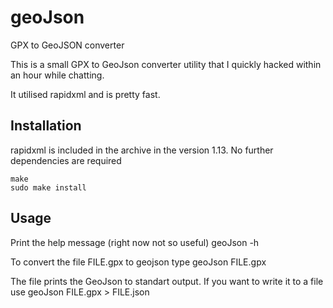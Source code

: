 # geoJson
GPX to GeoJSON converter

This is a small GPX to GeoJson converter utility that I quickly hacked within an hour while chatting.

It utilised rapidxml and is pretty fast.

## Installation

rapidxml is included in the archive in the version 1.13.
No further dependencies are required

    make
    sudo make install

## Usage

Print the help message (right now not so useful)
    geoJson -h

To convert the file FILE.gpx to geojson type
    geoJson FILE.gpx

The file prints the GeoJson to standart output. If you want to write it to a file use
    geoJson FILE.gpx > FILE.json

